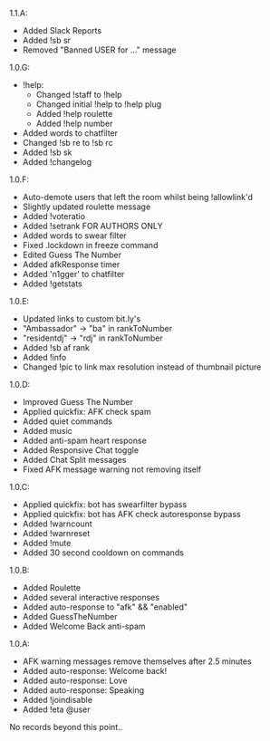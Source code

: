 1.1.A:
- Added Slack Reports
- Added !sb sr
- Removed "Banned USER for ..." message

1.0.G:
- !help:
    - Changed !staff <rank> to !help <rank>
    - Changed initial !help to !help plug
    - Added !help roulette
    - Added !help number
- Added words to chatfilter
- Changed !sb re to !sb rc
- Added !sb sk
- Added !changelog

1.0.F:
- Auto-demote users that left the room whilst being !allowlink'd
- Slightly updated roulette message
- Added !voteratio
- Added !setrank FOR AUTHORS ONLY
- Added words to swear filter
- Fixed .lockdown in freeze command
- Edited Guess The Number
- Added afkResponse timer
- Added 'n1gger' to chatfilter
- Added !getstats

1.0.E:
- Updated links to custom bit.ly's
- "Ambassador" -> "ba" in rankToNumber
- "residentdj" -> "rdj" in rankToNumber
- Added !sb af rank
- Added !info
- Changed !pic to link max resolution instead of thumbnail picture

1.0.D:
- Improved Guess The Number
- Applied quickfix: AFK check spam
- Added quiet commands
- Added music
- Added anti-spam heart response
- Added Responsive Chat toggle
- Added Chat Split messages
- Fixed AFK message warning not removing itself

1.0.C:
- Applied quickfix: bot has swearfilter bypass
- Applied quickfix: bot has AFK check autoresponse bypass
- Added !warncount
- Added !warnreset
- Added !mute
- Added 30 second cooldown on commands

1.0.B:
- Added Roulette
- Added several interactive responses
- Added auto-response to "afk" && "enabled"
- Added GuessTheNumber
- Added Welcome Back anti-spam

1.0.A:
- AFK warning messages remove themselves after 2.5 minutes
- Added auto-response: Welcome back!
- Added auto-response: Love
- Added auto-response: Speaking
- Added !joindisable
- Added !eta @user

No records beyond this point..
